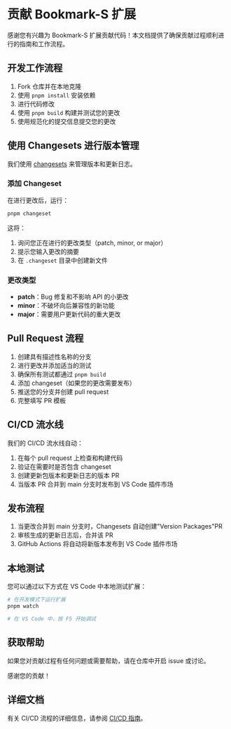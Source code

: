 # 贡献 Bookmark-S 扩展

感谢您有兴趣为 Bookmark-S 扩展贡献代码！本文档提供了确保贡献过程顺利进行的指南和工作流程。

## 开发工作流程

1. Fork 仓库并在本地克隆
2. 使用 `pnpm install` 安装依赖
3. 进行代码修改
4. 使用 `pnpm build` 构建并测试您的更改
5. 使用规范化的提交信息提交您的更改

## 使用 Changesets 进行版本管理

我们使用 [changesets](https://github.com/changesets/changesets) 来管理版本和更新日志。

### 添加 Changeset

在进行更改后，运行：

```bash
pnpm changeset
```

这将：
1. 询问您正在进行的更改类型（patch, minor, or major）
2. 提示您输入更改的摘要
3. 在 `.changeset` 目录中创建新文件

### 更改类型

- **patch**：Bug 修复和不影响 API 的小更改
- **minor**：不破坏向后兼容性的新功能
- **major**：需要用户更新代码的重大更改

## Pull Request 流程

1. 创建具有描述性名称的分支
2. 进行更改并添加适当的测试
3. 确保所有测试都通过 `pnpm build`
4. 添加 changeset（如果您的更改需要发布）
5. 推送您的分支并创建 pull request
6. 完整填写 PR 模板

## CI/CD 流水线

我们的 CI/CD 流水线自动：

1. 在每个 pull request 上检查和构建代码
2. 验证在需要时是否包含 changeset
3. 创建更新包版本和更新日志的版本 PR
4. 当版本 PR 合并到 main 分支时发布到 VS Code 插件市场

## 发布流程

1. 当更改合并到 main 分支时，Changesets 自动创建"Version Packages"PR
2. 审核生成的更新日志后，合并该 PR
3. GitHub Actions 将自动将新版本发布到 VS Code 插件市场

## 本地测试

您可以通过以下方式在 VS Code 中本地测试扩展：

```bash
# 在开发模式下运行扩展
pnpm watch

# 在 VS Code 中，按 F5 开始调试
```

## 获取帮助

如果您对贡献过程有任何问题或需要帮助，请在仓库中开启 issue 或讨论。

感谢您的贡献！

## 详细文档

有关 CI/CD 流程的详细信息，请参阅 [CI/CD 指南](CI-CD-GUIDE.zh-CN.md)。 